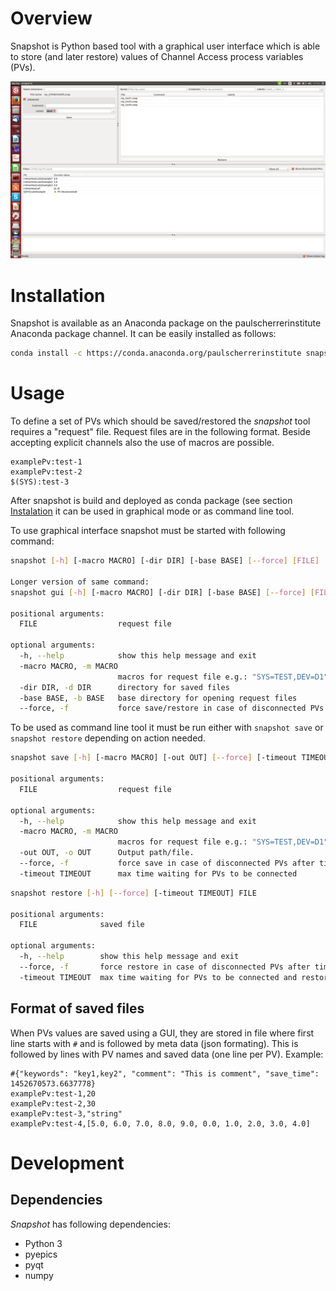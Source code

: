 # Overview
Snapshot is Python based tool with a graphical user interface which is able to store (and later restore) values of Channel Access process variables (PVs).

![Screenshot](snapshot.png)

# Installation

Snapshot is available as an Anaconda package on the paulscherrerinstitute Anaconda package channel. It can be easily installed as follows:

```bash
conda install -c https://conda.anaconda.org/paulscherrerinstitute snapshot
```

# Usage
To define a set of PVs which should be saved/restored the _snapshot_ tool requires a "request" file. Request files are in the following format. Beside accepting explicit channels also the use of macros are possible.

```
examplePv:test-1
examplePv:test-2
$(SYS):test-3
```

After snapshot is build and deployed as conda package (see section [Instalation](#installation) it can be used in graphical mode or as command line tool.

To use graphical interface snapshot must be started with following command:

```bash
snapshot [-h] [-macro MACRO] [-dir DIR] [-base BASE] [--force] [FILE]

Longer version of same command:
snapshot gui [-h] [-macro MACRO] [-dir DIR] [-base BASE] [--force] [FILE]

positional arguments:
  FILE                  request file

optional arguments:
  -h, --help            show this help message and exit
  -macro MACRO, -m MACRO
                        macros for request file e.g.: "SYS=TEST,DEV=D1"
  -dir DIR, -d DIR      directory for saved files
  -base BASE, -b BASE   base directory for opening request files
  --force, -f           force save/restore in case of disconnected PVs
```

To be used as command line tool it must be run either with `snapshot save` or `snapshot restore` depending on action needed.

```bash
snapshot save [-h] [-macro MACRO] [-out OUT] [--force] [-timeout TIMEOUT] FILE

positional arguments:
  FILE                  request file

optional arguments:
  -h, --help            show this help message and exit
  -macro MACRO, -m MACRO
                        macros for request file e.g.: "SYS=TEST,DEV=D1"
  -out OUT, -o OUT      Output path/file.
  --force, -f           force save in case of disconnected PVs after timeout
  -timeout TIMEOUT      max time waiting for PVs to be connected
```

```bash
snapshot restore [-h] [--force] [-timeout TIMEOUT] FILE

positional arguments:
  FILE              saved file

optional arguments:
  -h, --help        show this help message and exit
  --force, -f       force restore in case of disconnected PVs after timeout
  -timeout TIMEOUT  max time waiting for PVs to be connected and restored
```

## Format of saved files
When PVs values are saved using a GUI, they are stored in file where first line starts with `#` and is followed by meta data (json formating). This is followed by lines with PV names and saved data (one line per PV). Example:

```
#{"keywords": "key1,key2", "comment": "This is comment", "save_time": 1452670573.6637778}
examplePv:test-1,20
examplePv:test-2,30
examplePv:test-3,"string"
examplePv:test-4,[5.0, 6.0, 7.0, 8.0, 9.0, 0.0, 1.0, 2.0, 3.0, 4.0]
```

# Development
## Dependencies
_Snapshot_ has following dependencies: 
 - Python 3
 - pyepics
 - pyqt
 - numpy
